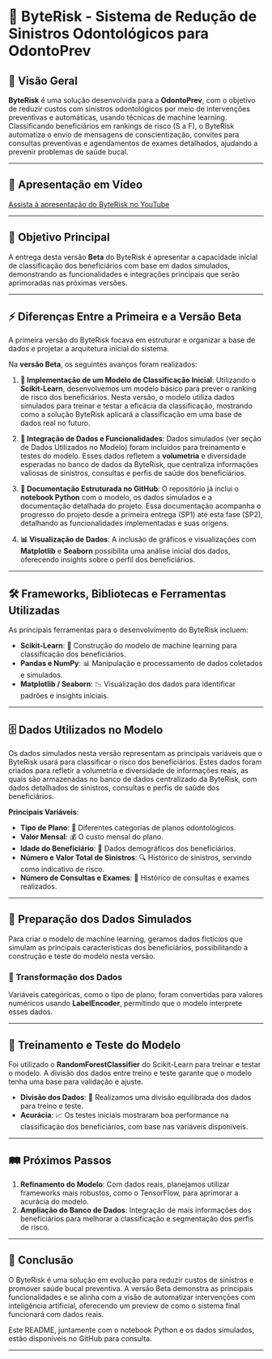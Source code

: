 # 🦷 ByteRisk - Sistema de Redução de Sinistros Odontológicos para OdontoPrev

## 📖 Visão Geral

**ByteRisk** é uma solução desenvolvida para a **OdontoPrev**, com o objetivo de reduzir custos com sinistros odontológicos por meio de intervenções preventivas e automáticas, usando técnicas de machine learning. Classificando beneficiários em rankings de risco (S a F), o ByteRisk automatiza o envio de mensagens de conscientização, convites para consultas preventivas e agendamentos de exames detalhados, ajudando a prevenir problemas de saúde bucal.

---
## 🎥 Apresentação em Vídeo

[Assista à apresentação do ByteRisk no YouTube](https://youtu.be/Z0gSnLEw6cA)

---

## 🎯 Objetivo Principal

A entrega desta versão **Beta** do ByteRisk é apresentar a capacidade inicial de classificação dos beneficiários com base em dados simulados, demonstrando as funcionalidades e integrações principais que serão aprimoradas nas próximas versões.

---

## ⚡️ Diferenças Entre a Primeira e a Versão Beta

A primeira versão do ByteRisk focava em estruturar e organizar a base de dados e projetar a arquitetura inicial do sistema. 

Na **versão Beta**, os seguintes avanços foram realizados:

1. **🚀 Implementação de um Modelo de Classificação Inicial**: Utilizando o **Scikit-Learn**, desenvolvemos um modelo básico para prever o ranking de risco dos beneficiários. Nesta versão, o modelo utiliza dados simulados para treinar e testar a eficácia da classificação, mostrando como a solução ByteRisk aplicará a classificação em uma base de dados real no futuro.

2. **🔗 Integração de Dados e Funcionalidades**: Dados simulados (ver seção de Dados Utilizados no Modelo) foram incluídos para treinamento e testes do modelo. Esses dados refletem a **volumetria** e diversidade esperadas no banco de dados da ByteRisk, que centraliza informações valiosas de sinistros, consultas e perfis de saúde dos beneficiários.

3. **📄 Documentação Estruturada no GitHub**: O repositório já inclui o **notebook Python** com o modelo, os dados simulados e a documentação detalhada do projeto. Essa documentação acompanha o progresso do projeto desde a primeira entrega (SP1) até esta fase (SP2), detalhando as funcionalidades implementadas e suas origens.

4. **📊 Visualização de Dados**: A inclusão de gráficos e visualizações com **Matplotlib** e **Seaborn** possibilita uma análise inicial dos dados, oferecendo insights sobre o perfil dos beneficiários.

---

## 🛠 Frameworks, Bibliotecas e Ferramentas Utilizadas

As principais ferramentas para o desenvolvimento do ByteRisk incluem:

- **Scikit-Learn**: 🧠 Construção do modelo de machine learning para classificação dos beneficiários.
- **Pandas e NumPy**: 📊 Manipulação e processamento de dados coletados e simulados.
- **Matplotlib / Seaborn**: 📉 Visualização dos dados para identificar padrões e insights iniciais.

---

## 🗄 Dados Utilizados no Modelo

Os dados simulados nesta versão representam as principais variáveis que o ByteRisk usará para classificar o risco dos beneficiários. Estes dados foram criados para refletir a volumetria e diversidade de informações reais, as quais são armazenadas no banco de dados centralizado da ByteRisk, com dados detalhados de sinistros, consultas e perfis de saúde dos beneficiários. 

**Principais Variáveis**:

- **Tipo de Plano**: 📃 Diferentes categorias de planos odontológicos.
- **Valor Mensal**: 💰 O custo mensal do plano.
- **Idade do Beneficiário**: 👤 Dados demográficos dos beneficiários.
- **Número e Valor Total de Sinistros**: 🔍 Histórico de sinistros, servindo como indicativo de risco.
- **Número de Consultas e Exames**: 🏥 Histórico de consultas e exames realizados.

---

## 🔧 Preparação dos Dados Simulados

Para criar o modelo de machine learning, geramos dados fictícios que simulam as principais características dos beneficiários, possibilitando a construção e teste do modelo nesta versão.

### 🔄 Transformação dos Dados

Variáveis categóricas, como o tipo de plano, foram convertidas para valores numéricos usando **LabelEncoder**, permitindo que o modelo interprete esses dados.

---

## 🧪 Treinamento e Teste do Modelo

Foi utilizado o **RandomForestClassifier** do Scikit-Learn para treinar e testar o modelo. A divisão dos dados entre treino e teste garante que o modelo tenha uma base para validação e ajuste.

- **Divisão dos Dados**: 📑 Realizamos uma divisão equilibrada dos dados para treino e teste.
- **Acurácia**: 📈 Os testes iniciais mostraram boa performance na classificação dos beneficiários, com base nas variáveis disponíveis.

---

## 🛤 Próximos Passos

1. **Refinamento do Modelo**: Com dados reais, planejamos utilizar frameworks mais robustos, como o TensorFlow, para aprimorar a acurácia do modelo.
2. **Ampliação do Banco de Dados**: Integração de mais informações dos beneficiários para melhorar a classificação e segmentação dos perfis de risco.

---

## 📝 Conclusão

O ByteRisk é uma solução em evolução para reduzir custos de sinistros e promover saúde bucal preventiva. A versão Beta demonstra as principais funcionalidades e se alinha com a visão de automatizar intervenções com inteligência artificial, oferecendo um preview de como o sistema final funcionará com dados reais.

Este README, juntamente com o notebook Python e os dados simulados, estão disponíveis no GitHub para consulta.

---
